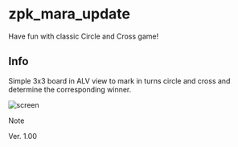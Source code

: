 # zpk_mara_update

Have fun with classic Circle and Cross game! 

## Info
Simple 3x3 board in ALV view to mark in turns circle and cross and determine the corresponding winner. 

![screen]( )

> [!NOTE]
> Ver. 1.00
